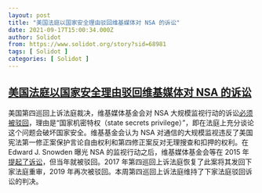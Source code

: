 ```yaml
---
layout: post
title: "美国法庭以国家安全理由驳回维基媒体对 NSA 的诉讼"
date: 2021-09-17T15:00:34.000Z
author: Solidot
from: https://www.solidot.org/story?sid=68981
tags: [ Solidot ]
categories: [ Solidot ]
---
```

<!--1631890834000-->
[美国法庭以国家安全理由驳回维基媒体对 NSA 的诉讼](https://www.solidot.org/story?sid=68981)
------

<div>
美国第四巡回上诉法庭裁决，维基媒体基金会对 NSA 大规模监视行动的诉讼<a href="https://www.reuters.com/world/us/us-court-upholds-dismissal-suit-against-nsa-state-secrets-grounds-2021-09-16/">必须被驳回</a>，理由是“国家机密特权（state secrets privilege）”，即在法庭上充分谈论这个问题会破坏国家安全。维基基金会认为 NSA 对通信的大规模监视违反了美国宪法第一修正案保护言论自由权利和第四修正案反对无理搜查和扣押的权利。在 Edward J. Snowden 曝光 NSA 的监视行动之后，维基媒体基金会等在 2015 年<a href="https://www.solidot.org/story?sid=43362">提起了诉讼</a>，但当年就被驳回。2017 年第四巡回上诉法庭恢复了此案将其发回下家法庭重审，2019 年再次被驳回。本周第四巡回上诉法庭维持了下家法庭驳回诉讼的判决。
</div>
